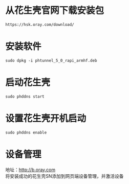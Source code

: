 <!--
 * @Description : 
 * @Author      : Yufeng Zhang
 * @Date: 2023-08-29 14:04:13
 * @LastEditTime: 2023-08-29 14:08:00
-->
# 从花生壳官网下载安装包
```
https://hsk.oray.com/download/
```

# 安装软件
```
sudo dpkg -i phtunnel_5_0_rapi_armhf.deb
```

# 启动花生壳
```
sudo phddns start
```

# 设置花生壳开机启动
```
sudo phddns enable
```

# 设备管理
地址：http://b.oray.com   
将安装成功的花生壳SN添加到网页端设备管理，并激活设备
      